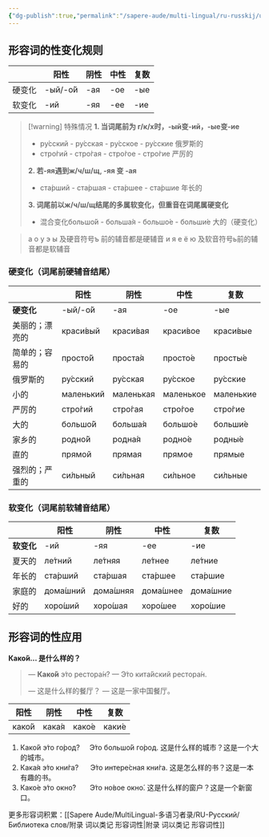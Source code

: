 ```yaml
---
{"dg-publish":true,"permalink":"/sapere-aude/multi-lingual/ru-russkij/urok-07/","dgPassFrontmatter":true}
---
```



## 形容词的性变化规则

|     | 阳性       | 阴性  | 中性  | 复数  |
| --- | -------- | --- | --- | --- |
| 硬变化 | -ый/-о́й | -ая | -ое | -ые |
| 软变化 | -ий      | -яя | -ее | -ие |
>[!warning] 特殊情况
>**1. 当词尾前为 г/к/х时，-ый变-ий，-ые变-ие**
>- ру́сский - ру́сская - ру́сское - ру́сские 俄罗斯的
>- стро́гий - стро́гая - стро́гое - стро́гие 严厉的
>
>**2. 若-яя遇到ж/ч/ш/щ, -яя 变 -ая**
>- ста́рший - ста́ршая - ста́ршее - ста́ршие 年长的         
>
>**3. 词尾前以ж/ч/ш/щ结尾的多属软变化，但重音在词尾属硬变化**
>- 混合变化большо́й - больша́я - большо́е - больши́е 大的（硬变化）
>


> а о у э ы 及硬音符号ъ 前的辅音都是硬辅音
> и я е ё ю 及软音符号ь前的辅音都是软辅音

### 硬变化（词尾前硬辅音结尾）

|         | 阳性        | 阴性        | 中性        | 复数        |
| ------- | --------- | --------- | --------- | --------- |
| **硬变化** | -ый/-о́й  | -ая       | -ое       | -ые       |
| 美丽的；漂亮的 | краси́вый | краси́вая | краси́вое | краси́вые |
| 简单的；容易的 | просто́й  | проста́я  | просто́е  | просты́е  |
| 俄罗斯的    | ру́сский  | ру́сская  | ру́сское  | ру́сские  |
| 小的      | маленький | маленькая | маленькое | маленькие |
| 严厉的     | стро́гий  | стро́гая  | стро́гое  | стро́гие  |
| 大的      | большо́й  | больша́я  | большо́е  | больши́е  |
| 家乡的     | родно́й   | родна́я   | родно́е   | родны́е   |
| 直的      | прямой    | прямая    | прямое    | прямые    |
| 强烈的；严重的 | си́льный  | си́льная  | си́льное  | си́льные  |

### 软变化（词尾前软辅音结尾）

|         | 阳性        | 阴性        | 中性        | 复数        |
| ------- | --------- | --------- | --------- | --------- |
| **软变化** | -ий       | -яя       | -ее       | -ие       |
| 夏天的     | ле́тний   | ле́тняя   | ле́тнее   | ле́тние   |
| 年长的     | ста́рший  | ста́ршая  | ста́ршее  | ста́ршие  |
| 家庭的     | дома́шний | дома́шняя | дома́шнее | дома́шние |
| 好的      | хоро́ший  | хоро́шая  | хоро́шее  | хоро́шие  |

## 形容词的性应用

**Како́й... 是什么样的？**

>  — **Како́й** э́то рестора́н?
>  — Э́то кита́йский рестора́н.
> 
>  — 这是什么样的餐厅？
>  — 这是一家中国餐厅。

| 阳性 | 阴性 | 中性 | 复数 |
| ---- | ---- | ---- | ---- |
| како́й | кака́я | како́е | каки́е |
1. Како́й э́то го́род?     Э́то большо́й го́род.  这是什么样的城市？这是一个大的城市。
2. Кака́я э́то кни́га?      Э́то интере́сная кни́га.  这是怎么样的书？这是一本有趣的书。
3. Како́е э́то окно́?       Э́то но́вое окно́.  这是什么样的窗户？这是一个新窗口。


更多形容词积累：[[Sapere Aude/MultiLingual-多语习者录/RU-Русский/Библиотека слов/附录 词以类记 形容词性\|附录 词以类记 形容词性]]